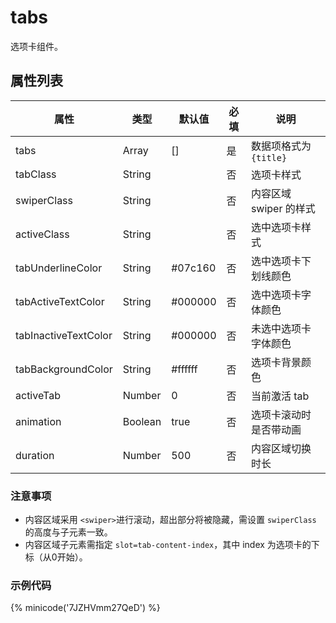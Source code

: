 # tabs

选项卡组件。

## 属性列表

| 属性                 | 类型    | 默认值  | 必填 | 说明                   |
| -------------------- | ------- | ------- | ---- | ---------------------- |
| tabs                 | Array   | []      | 是   | 数据项格式为 `{title}` |
| tabClass             | String  |         | 否   | 选项卡样式             |
| swiperClass          | String  |         | 否   | 内容区域 swiper 的样式 |
| activeClass          | String  |         | 否   | 选中选项卡样式         |
| tabUnderlineColor    | String  | #07c160 | 否   | 选中选项卡下划线颜色   |
| tabActiveTextColor   | String  | #000000 | 否   | 选中选项卡字体颜色     |
| tabInactiveTextColor | String  | #000000 | 否   | 未选中选项卡字体颜色   |
| tabBackgroundColor   | String  | #ffffff | 否   | 选项卡背景颜色         |
| activeTab            | Number  | 0       | 否   | 当前激活 tab           |
| animation            | Boolean | true    | 否   | 选项卡滚动时是否带动画 |
| duration             | Number  | 500     | 否   | 内容区域切换时长       |

### 注意事项
 - 内容区域采用 `<swiper>`进行滚动，超出部分将被隐藏，需设置 `swiperClass` 的高度与子元素一致。
 - 内容区域子元素需指定 `slot=tab-content-index`，其中 index 为选项卡的下标（从0开始）。

### 示例代码

{% minicode('7JZHVmm27QeD') %}